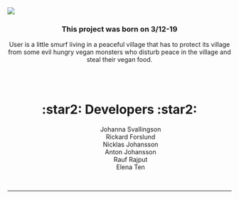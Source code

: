  
 <img src="https://imgur.com/rMghdoY.png">
 

 <h3 align="center">This project was born on 3/12-19</h3>
<p align="center"> User is a little smurf living in a peaceful village that has to protect its village from some evil hungry vegan monsters who disturb peace in the village and steal their vegan food. 
</p>
<br />

<br />

  <h1 align="center"> :star2: Developers :star2: </h1>
  <p align="center">
      &emsp; &emsp; &emsp;Johanna Svallingson      <br />
      &emsp; &emsp;&emsp; Rickard Forslund      <br />
      &emsp; &emsp;&emsp; Nicklas Johansson      <br />
      &emsp; &emsp;&emsp; Anton Johansson    <br />
     &emsp; &emsp;&emsp;  Rauf Rajput    <br />
     &emsp; &emsp;&emsp;  Elena Ten   </p>
<br />
<hr>
